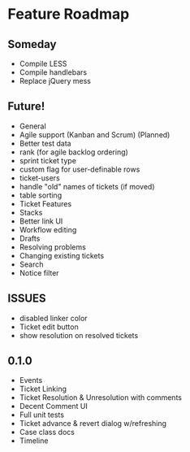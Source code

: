 # Feature Roadmap

## Someday
 * Compile LESS
 * Compile handlebars
 * Replace jQuery mess

## Future!
 * General
  * Agile support (Kanban and Scrum) (Planned)
  * Better test data
  * rank (for agile backlog ordering)
  * sprint ticket type
  * custom flag for user-definable rows
  * ticket-users
  * handle "old" names of tickets (if moved)
  * table sorting
 * Ticket Features
  * Stacks
  * Better link UI
 * Workflow editing
  * Drafts
  * Resolving problems
  * Changing existing tickets
 * Search
  * Notice filter

## ISSUES
 * disabled linker color
 * Ticket edit button
 * show resolution on resolved tickets

## 0.1.0
 * Events
 * Ticket Linking
 * Ticket Resolution & Unresolution with comments
 * Decent Comment UI
 * Full unit tests
 * Ticket advance & revert dialog w/refreshing
 * Case class docs
 * Timeline
